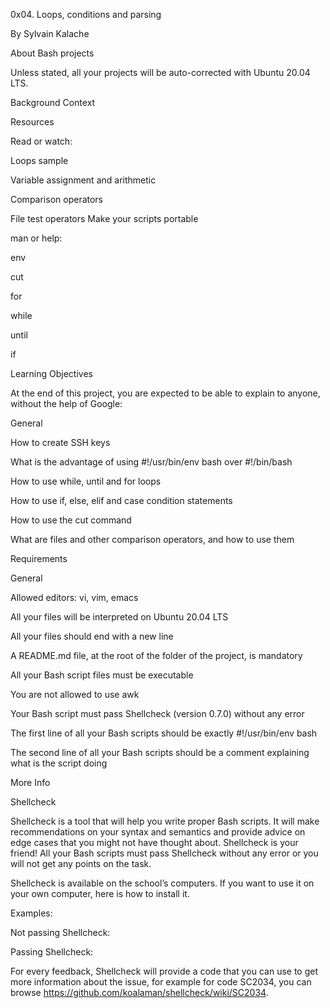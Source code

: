 0x04. Loops, conditions and parsing
 
By Sylvain Kalache
 

About Bash projects

Unless stated, all your projects will be auto-corrected with Ubuntu 20.04 LTS.



Background Context





Resources

Read or watch:



Loops sample

Variable assignment and arithmetic

Comparison operators

File test operators
Make your scripts portable

man or help:



env

cut

for

while

until

if

Learning Objectives

At the end of this project, you are expected to be able to explain to anyone, without the help of Google:



General

How to create SSH keys

What is the advantage of using #!/usr/bin/env bash over #!/bin/bash

How to use while, until and for loops

How to use if, else, elif and case condition statements

How to use the cut command

What are files and other comparison operators, and how to use them

Requirements

General

Allowed editors: vi, vim, emacs

All your files will be interpreted on Ubuntu 20.04 LTS

All your files should end with a new line

A README.md file, at the root of the folder of the project, is mandatory

All your Bash script files must be executable

You are not allowed to use awk

Your Bash script must pass Shellcheck (version 0.7.0) without any error

The first line of all your Bash scripts should be exactly #!/usr/bin/env bash

The second line of all your Bash scripts should be a comment explaining what is the script doing

More Info

Shellcheck

Shellcheck is a tool that will help you write proper Bash scripts. It will make recommendations on your syntax and semantics and provide advice on edge cases that you might not have thought about. Shellcheck is your friend! All your Bash scripts must pass Shellcheck without any error or you will not get any points on the task.



Shellcheck is available on the school’s computers. If you want to use it on your own computer, here is how to install it.



Examples:



Not passing Shellcheck:




Passing Shellcheck:




For every feedback, Shellcheck will provide a code that you can use to get more information about the issue, for example for code SC2034, you can browse https://github.com/koalaman/shellcheck/wiki/SC2034.
